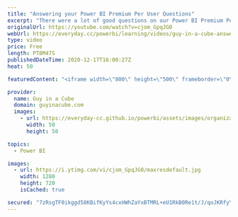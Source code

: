 ```yaml
---
title: "Answering your Power BI Premium Per User Questions"
excerpt: "There were a lot of good questions on our Power BI Premium Per User video. We are going to look at some of the questions that were asked and get you some answers!  PPU Video: https://www.youtube.com/watch?v=dEgR2_xi3mw  PPU FAQ: https://docs.microsoft.com/power-bi/admin/service-premium-per-user-faq"
originalUrl: https://youtube.com/watch?v=cjom_GpqJG0
webUrl: https://everyday.cc/powerbi/learning/videos/guy-in-a-cube-answering-your-power-bi-premium-per-user-questions/
type: video
price: Free
length: PT8M47S
publishedDateTime: 2020-12-17T16:00:27Z
heat: 50

featuredContent: "<iframe width=\"800\" height=\"500\" frameborder=\"0\" src=\"https://www.youtube.com/embed/cjom_GpqJG0\" allow=\"accelerometer; autoplay; encrypted-media; gyroscope; picture-in-picture\" allowfullscreen></iframe>"

provider:
  name: Guy in a Cube
  domain: guyinacube.com
  images:
    - url: https://everyday-cc.github.io/powerbi/assets/images/organizations/guyinacube.com-50x50.jpg
      width: 50
      height: 50

topics:
  - Power BI

images:
  - url: https://i.ytimg.com/vi/cjom_GpqJG0/maxresdefault.jpg
    width: 1280
    height: 720
    isCached: true

secured: "7zRsgTF0ikggd58KBifKyYs4cxHWhZaYxBTMRL+eU1RkB0Re1t/J/qoJKRfyYedL+7re7dKEheYzAXB1e8UHgJ/QgDFbZPwulP81SH4n0AiR2kOCTUOHLsIaIe0ta5/HEstwujn04ZLT8QFolPZIhd+vKlfYjnoJ6Y5WNEd/5PmjiCuHJiht2/VBsySHvaqoghcZZfw8OeDkf2+hqwjjd87RQ651CyTduNlUilHYZMmPVcWno+XPzt0m/tTqMwJT52L7X51zWNcwyaMe2g4b1YP1mowkBSDTZQ+De39D5rh5YSm2ZOflgnghHUgAWvEeZo4i8DbTfnk1ekwCFRoYZ6cLNJi7ERxsoiz2oLaN/3QKgeVrYdyF9RLgr0XzeKclm7nZfK1PYOqDqd2JPNmFRwQjukodtAMBD28lOjmZ18g=;5jKq5ouZpFYVYyOjTfyPFQ=="
---
```


